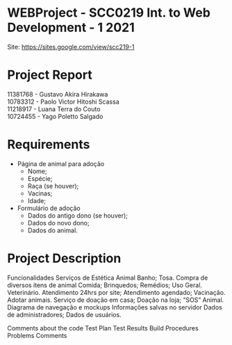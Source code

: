 # WEBProject - SCC0219 Int. to Web Development - 1 2021
Site: https://sites.google.com/view/scc219-1

# Project Report

11381768 - Gustavo Akira Hirakawa <br>
10783312 - Paolo Victor Hitoshi Scassa <br>
11218917 - Luana Terra do Couto <br>
10724455 - Yago Poletto Salgado <br>

# Requirements
<ul>
<li>Página de animal para adoção
  <ul>
    <li>Nome;</li>
    <li>Espécie;</li>
    <li>Raça (se houver);</li>
    <li>Vacinas;</li>
    <li>Idade;</li>
  </ul>
</li>
<li>Formulário de adoção
  <ul>
    <li>Dados do antigo dono (se houver);</li>
    <li>Dados do novo dono;</li>
    <li>Dados do animal.</li>
  </ul>
</li>
</ul>

# Project Description
Funcionalidades
Serviços de Estética Animal
Banho;
Tosa.
Compra de diversos itens de animal
Comida;
Brinquedos;
Remédios;
Uso Geral.
Veterinário.
Atendimento 24hrs por site;
Atendimento agendado;
Vacinação.
Adotar animais.
Serviço de doação em casa;
Doação na loja;
“SOS” Animal.
Diagrama de navegação e mockups
Informações salvas no servidor
Dados de administradores;
Dados de usuários.


Comments about the code
Test Plan
Test Results
Build Procedures
Problems
Comments
